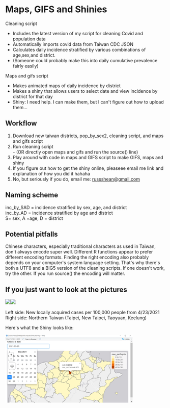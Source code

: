 # Maps, GIFS and Shinies

Cleaning script
 - Includes the latest version of my script for cleaning Covid and population data
 - Automatically imports covid data from Taiwan CDC JSON
 - Calculates daily incidence stratified by various combinations of age,sex,and district.    
 -  (Someone could probably make this into daily cumulative prevalence fairly easily)

Maps and gifs script
- Makes animated maps of daily incidence by district
- Makes a shiny that allows users to select date and view incidence by district for that day
 - Shiny: I need help. I can make them, but I can't figure out how to upload them...

## Workflow

1. Download new taiwan districts, pop_by_sex2, cleaning script, and maps and gifs script
2. Run cleaning script    
       - (OR directly open maps and gifs and run the source() line)
3. Play around with code in maps and GIFS script to make GIFS, maps and shiny
4. If you figure out how to get the shiny online, pleaseee email me link and explanation of how you did it hahaha
5. No, but seriously if you do, email me: russshean@gmail.com 

## Naming scheme
inc_by_SAD = incidence stratified by sex, age, and district   
inc_by_AD  = incidence stratified by age and district   
S= sex, A =age, D = district   

## Potential pitfalls
Chinese characters, especially traditional characters as used in Taiwan, don't always encode super well. Different R functions appear to prefer different encoding formats. Finding the right encoding also probably depends on your computer's system language setting. That's why there's both a UTF8 and a BIG5 version of the cleaning scripts. If one doesn't work, try the other.
If you run source() the encoding will matter. 

## If you just want to look at the pictures

<img src="https://github.com/Russell-Shean/Taiwancovid/blob/main/quanguo_inc.gif" width="400" height="auto" /><img src="https://github.com/Russell-Shean/Taiwancovid/blob/main/beibu_inc.gif" width="400" height=auto />

Left side: New locally acquired cases per 100,000 people from 4/23/2021    
Right side: Northern Taiwan (Taipei, New Taipei, Taoyuan, Keelung)   
   
      
         
         


Here's what the Shiny looks like:    

<img src="https://github.com/Russell-Shean/Covid_SHINY_MAP/blob/main/192618317_223019976297967_895173108556869321_n.png" width="400" height=auto />



